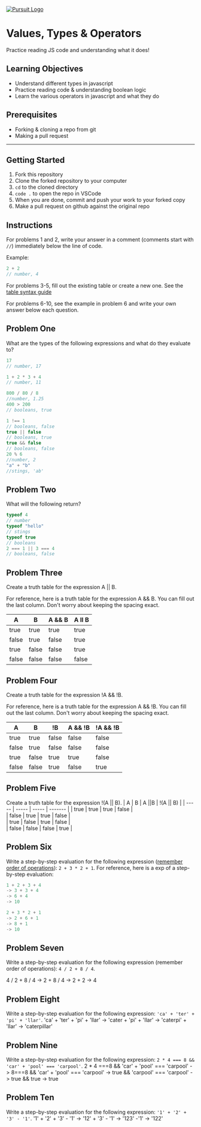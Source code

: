 [![Pursuit Logo](https://avatars1.githubusercontent.com/u/5825944?s=200&v=4)](https://pursuit.org)

# Values, Types & Operators

Practice reading JS code and understanding what it does!

## Learning Objectives

- Understand different types in javascript
- Practice reading code & understanding boolean logic
- Learn the various operators in javascript and what they do

## Prerequisites

- Forking & cloning a repo from git
- Making a pull request

---

## Getting Started

1. Fork this repository
1. Clone the forked repository to your computer
1. `cd` to the cloned directory
1. `code .` to open the repo in VSCode
1. When you are done, commit and push your work to your forked copy
1. Make a pull request on github against the original repo

## Instructions

For problems 1 and 2, write your answer in a comment (comments start with `//`) immediately below the line of code.

Example:

```js
2 + 2
// number, 4
```

For problems 3-5, fill out the existing table or create a new one. See the [table syntax guide](https://www.markdownguide.org/extended-syntax#tables)

For problems 6-10, see the example in problem 6 and write your own answer below each question.



## Problem One

What are the types of the following expressions and what do they evaluate to?

```js
17
// number, 17

1 + 2 * 3 + 4
// number, 11

800 / 80 / 8
//number, 1.25
400 > 200
// booleans, true

1 !== 1
// booleans, false
true || false
// booleans, true
true && false
// booleans, false
20 % 6
//number, 2
"a" + "b"
//stings, 'ab'
```

## Problem Two

What will the following return?

```js
typeof 4
// number
typeof "hello"
// stings
typeof true
// booleans
2 === 1 || 3 === 4
// booleans, false
```

## Problem Three

Create a truth table for the expression A || B.

For reference, here is a truth table for the expression A && B. You can fill out the last column. Don't worry about keeping the spacing exact.

| A     | B     | A && B |  A ll B   |
| ----- | ----- | ------ | ---------- |
| true  | true  | true   |      true
| false | true  | false  |      true
| true  | false | false  |      true
| false | false | false  |      false

## Problem Four

Create a truth table for the expression !A && !B.

For reference, here is a truth table for the expression A && !B. You can fill out the last column. Don't worry about keeping the spacing exact.

| A     | B     | !B    | A && !B | !A && !B |
| ----- | ----- | ----- | ------- | -------- |
| true  | true  | false | false   |   false       |
| false | true  | false | false   |    false      |
| true  | false | true  | true    |    false      |
| false | false | true  | false   |    true      |

## Problem Five

Create a truth table for the expression !(A || B).
| A     | B     | A ||B    | !(A || B) |
| ----- | ----- | -----    | -------   | 
| true  | true  | true     | false     |   
| false | true  | true     | false     |    
| true  | false | true     | false    |    
| false | false | false    | true     |   

## Problem Six

Write a step-by-step evaluation for the following expression ([remember order of operations](https://www.mathsisfun.com/operation-order-pemdas.html)): `2 + 3 * 2 + 1`.
For reference, here is a exp of a step-by-step evaluation:

```js
1 + 2 + 3 + 4
-> 3 + 3 + 4
-> 6 + 4
-> 10

2 + 3 * 2 + 1
-> 2 + 6 + 1
-> 8 + 1
-> 10
```

## Problem Seven

Write a step-by-step evaluation for the following expression (remember order of operations): `4 / 2 + 8 / 4`.

4 / 2 + 8 / 4
-> 2 + 8 / 4
-> 2 + 2
-> 4

## Problem Eight

Write a step-by-step evaluation for the following expression: `'ca' + 'ter' + 'pi' + 'llar'`.
 'ca' + 'ter' + 'pi' + 'llar'
 -> 'cater + 'pi' + 'llar'
 -> 'caterpi' + 'llar'
 -> 'caterpillar'

## Problem Nine

Write a step-by-step evaluation for the following expression: `2 * 4 === 8 && 'car' + 'pool' === 'carpool'`.
2 * 4 ===8 && 'car' + 'pool' === 'carpool'
-> 8===8 && 'car' + 'pool' === 'carpool'
-> true && 'carpool' === 'carpool'
-> true && true
-> true

## Problem Ten

Write a step-by-step evaluation for the following expression: `'1' + '2' + '3' - '1'`.
'1' + '2' + '3' - '1'
-> '12' + '3' - '1'
-> '123' -'1'
-> '122' 